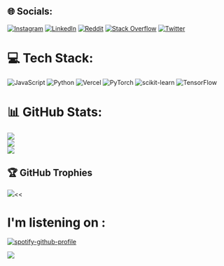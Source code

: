 

## 🌐 Socials:
[![Instagram](https://img.shields.io/badge/Instagram-%23E4405F.svg?logo=Instagram&logoColor=white)](https://instagram.com/hirusha_ashinshana) [![LinkedIn](https://img.shields.io/badge/LinkedIn-%230077B5.svg?logo=linkedin&logoColor=white)](https://linkedin.com/in/hirusha-ashinshana-269383231) [![Reddit](https://img.shields.io/badge/Reddit-%23FF4500.svg?logo=Reddit&logoColor=white)](https://reddit.com/user/Hirusha_2006) [![Stack Overflow](https://img.shields.io/badge/-Stackoverflow-FE7A16?logo=stack-overflow&logoColor=white)](https://stackoverflow.com/users/18971793) [![Twitter](https://img.shields.io/badge/Twitter-%231DA1F2.svg?logo=Twitter&logoColor=white)](https://twitter.com/Hirusha711) 

# 💻 Tech Stack:
![JavaScript](https://img.shields.io/badge/javascript-%23323330.svg?style=for-the-badge&logo=javascript&logoColor=%23F7DF1E) ![Python](https://img.shields.io/badge/python-3670A0?style=for-the-badge&logo=python&logoColor=ffdd54) ![Vercel](https://img.shields.io/badge/vercel-%23000000.svg?style=for-the-badge&logo=vercel&logoColor=white) ![PyTorch](https://img.shields.io/badge/PyTorch-%23EE4C2C.svg?style=for-the-badge&logo=PyTorch&logoColor=white) ![scikit-learn](https://img.shields.io/badge/scikit--learn-%23F7931E.svg?style=for-the-badge&logo=scikit-learn&logoColor=white) ![TensorFlow](https://img.shields.io/badge/TensorFlow-%23FF6F00.svg?style=for-the-badge&logo=TensorFlow&logoColor=white)
# 📊 GitHub Stats:
![](https://github-readme-stats.vercel.app/api?username=Hirushaashinshana&theme=dracula&hide_border=true&include_all_commits=true&count_private=false)<br/>
![](https://github-readme-streak-stats.herokuapp.com/?user=Hirushaashinshana&theme=dracula&hide_border=true)<br/>
![](https://github-readme-stats.vercel.app/api/top-langs/?username=Hirushaashinshana&theme=dracula&hide_border=true&include_all_commits=true&count_private=false&layout=compact)

## 🏆 GitHub Trophies
![](https://github-profile-trophy.vercel.app/?username=Hirushaashinshana&theme=onedark&no-frame=false&no-bg=true&margin-w=4)<<
<h1>I'm listening on : </h1>

[![spotify-github-profile](https://spotify-github-profile.vercel.app/api/view?uid=6gb5h980brojkawvaqxzgeilk&cover_image=true&theme=default)](https://github.com/kittinan/spotify-github-profile)

[![](https://visitcount.itsvg.in/api?id=Hirushaashinshana&icon=0&color=0)](https://visitcount.itsvg.in)



